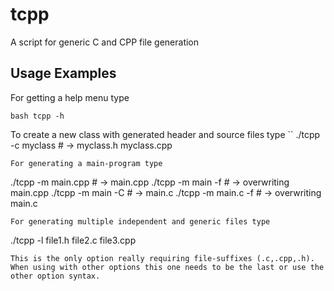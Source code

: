 # tcpp
A script for generic C and CPP file generation

## Usage Examples

For getting a help menu type
```
bash tcpp -h
```
To create a new class with generated header and source files type
``
./tcpp -c myclass       # -> myclass.h myclass.cpp
```
For generating a main-program type
```
./tcpp -m main.cpp      # -> main.cpp
./tcpp -m main -f       # -> overwriting main.cpp
./tcpp -m main -C       # -> main.c
./tcpp -m main.c -f     # -> overwriting main.c
```
For generating multiple independent and generic files type
```
./tcpp -l file1.h file2.c file3.cpp
```
This is the only option really requiring file-suffixes (.c,.cpp,.h).
When using with other options this one needs to be the last or use the other option syntax.
